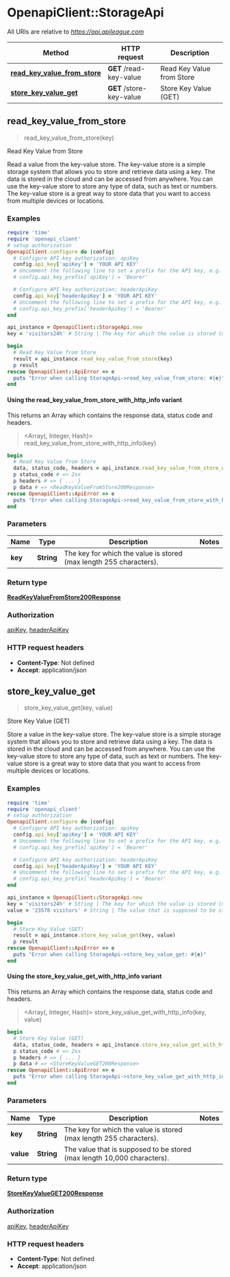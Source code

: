 # OpenapiClient::StorageApi

All URIs are relative to *https://api.apileague.com*

| Method | HTTP request | Description |
| ------ | ------------ | ----------- |
| [**read_key_value_from_store**](StorageApi.md#read_key_value_from_store) | **GET** /read-key-value | Read Key Value from Store |
| [**store_key_value_get**](StorageApi.md#store_key_value_get) | **GET** /store-key-value | Store Key Value (GET) |


## read_key_value_from_store

> <ReadKeyValueFromStore200Response> read_key_value_from_store(key)

Read Key Value from Store

Read a value from the key-value store. The key-value store is a simple storage system that allows you to store and retrieve data using a key. The data is stored in the cloud and can be accessed from anywhere. You can use the key-value store to store any type of data, such as text or numbers. The key-value store is a great way to store data that you want to access from multiple devices or locations.

### Examples

```ruby
require 'time'
require 'openapi_client'
# setup authorization
OpenapiClient.configure do |config|
  # Configure API key authorization: apiKey
  config.api_key['apiKey'] = 'YOUR API KEY'
  # Uncomment the following line to set a prefix for the API key, e.g. 'Bearer' (defaults to nil)
  # config.api_key_prefix['apiKey'] = 'Bearer'

  # Configure API key authorization: headerApiKey
  config.api_key['headerApiKey'] = 'YOUR API KEY'
  # Uncomment the following line to set a prefix for the API key, e.g. 'Bearer' (defaults to nil)
  # config.api_key_prefix['headerApiKey'] = 'Bearer'
end

api_instance = OpenapiClient::StorageApi.new
key = 'visitors24h' # String | The key for which the value is stored (max length 255 characters).

begin
  # Read Key Value from Store
  result = api_instance.read_key_value_from_store(key)
  p result
rescue OpenapiClient::ApiError => e
  puts "Error when calling StorageApi->read_key_value_from_store: #{e}"
end
```

#### Using the read_key_value_from_store_with_http_info variant

This returns an Array which contains the response data, status code and headers.

> <Array(<ReadKeyValueFromStore200Response>, Integer, Hash)> read_key_value_from_store_with_http_info(key)

```ruby
begin
  # Read Key Value from Store
  data, status_code, headers = api_instance.read_key_value_from_store_with_http_info(key)
  p status_code # => 2xx
  p headers # => { ... }
  p data # => <ReadKeyValueFromStore200Response>
rescue OpenapiClient::ApiError => e
  puts "Error when calling StorageApi->read_key_value_from_store_with_http_info: #{e}"
end
```

### Parameters

| Name | Type | Description | Notes |
| ---- | ---- | ----------- | ----- |
| **key** | **String** | The key for which the value is stored (max length 255 characters). |  |

### Return type

[**ReadKeyValueFromStore200Response**](ReadKeyValueFromStore200Response.md)

### Authorization

[apiKey](../README.md#apiKey), [headerApiKey](../README.md#headerApiKey)

### HTTP request headers

- **Content-Type**: Not defined
- **Accept**: application/json


## store_key_value_get

> <StoreKeyValueGET200Response> store_key_value_get(key, value)

Store Key Value (GET)

Store a value in the key-value store. The key-value store is a simple storage system that allows you to store and retrieve data using a key. The data is stored in the cloud and can be accessed from anywhere. You can use the key-value store to store any type of data, such as text or numbers. The key-value store is a great way to store data that you want to access from multiple devices or locations.

### Examples

```ruby
require 'time'
require 'openapi_client'
# setup authorization
OpenapiClient.configure do |config|
  # Configure API key authorization: apiKey
  config.api_key['apiKey'] = 'YOUR API KEY'
  # Uncomment the following line to set a prefix for the API key, e.g. 'Bearer' (defaults to nil)
  # config.api_key_prefix['apiKey'] = 'Bearer'

  # Configure API key authorization: headerApiKey
  config.api_key['headerApiKey'] = 'YOUR API KEY'
  # Uncomment the following line to set a prefix for the API key, e.g. 'Bearer' (defaults to nil)
  # config.api_key_prefix['headerApiKey'] = 'Bearer'
end

api_instance = OpenapiClient::StorageApi.new
key = 'visitors24h' # String | The key for which the value is stored (max length 255 characters).
value = '23578 visitors' # String | The value that is supposed to be stored (max length 10,000 characters).

begin
  # Store Key Value (GET)
  result = api_instance.store_key_value_get(key, value)
  p result
rescue OpenapiClient::ApiError => e
  puts "Error when calling StorageApi->store_key_value_get: #{e}"
end
```

#### Using the store_key_value_get_with_http_info variant

This returns an Array which contains the response data, status code and headers.

> <Array(<StoreKeyValueGET200Response>, Integer, Hash)> store_key_value_get_with_http_info(key, value)

```ruby
begin
  # Store Key Value (GET)
  data, status_code, headers = api_instance.store_key_value_get_with_http_info(key, value)
  p status_code # => 2xx
  p headers # => { ... }
  p data # => <StoreKeyValueGET200Response>
rescue OpenapiClient::ApiError => e
  puts "Error when calling StorageApi->store_key_value_get_with_http_info: #{e}"
end
```

### Parameters

| Name | Type | Description | Notes |
| ---- | ---- | ----------- | ----- |
| **key** | **String** | The key for which the value is stored (max length 255 characters). |  |
| **value** | **String** | The value that is supposed to be stored (max length 10,000 characters). |  |

### Return type

[**StoreKeyValueGET200Response**](StoreKeyValueGET200Response.md)

### Authorization

[apiKey](../README.md#apiKey), [headerApiKey](../README.md#headerApiKey)

### HTTP request headers

- **Content-Type**: Not defined
- **Accept**: application/json

